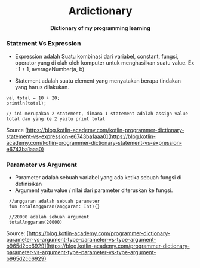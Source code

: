 <h1 align="center">Ardictionary</h1>
<h4 align="center">Dictionary of my programming learning</h4>

### Statement Vs Expression

 * Expression adalah Suatu kombinasi dari variabel, constant, fungsi, operator yang di olah oleh komputer untuk menghasilkan suatu value. Ex : 1 + 1, averageNumber(a, b)
 
 * Statement adalah suatu element yang menyatakan berapa tindakan yang harus dilakukan.
 ```
 val total = 10 + 20;
 println(total);
 
 // ini merupakan 2 statement, dimana 1 statement adalah assign value total dan yang ke 2 yaitu print total
 ```
 Source [https://blog.kotlin-academy.com/kotlin-programmer-dictionary-statement-vs-expression-e6743ba1aaa0](https://blog.kotlin-academy.com/kotlin-programmer-dictionary-statement-vs-expression-e6743ba1aaa0)

### Parameter vs Argument
 * Parameter adalah sebuah variabel yang ada ketika sebuah fungsi di definisikan
 * Argument yaitu value / nilai dari parameter diteruskan ke fungsi.
 
 ```
  //anggaran adalah sebuah parameter
  fun totalAnggaran(anggaran: Int){}
  
  //20000 adalah sebuah argument
  totalAnggaran(20000)
 ``` 
Source: [https://blog.kotlin-academy.com/programmer-dictionary-parameter-vs-argument-type-parameter-vs-type-argument-b965d2cc6929](https://blog.kotlin-academy.com/programmer-dictionary-parameter-vs-argument-type-parameter-vs-type-argument-b965d2cc6929)
